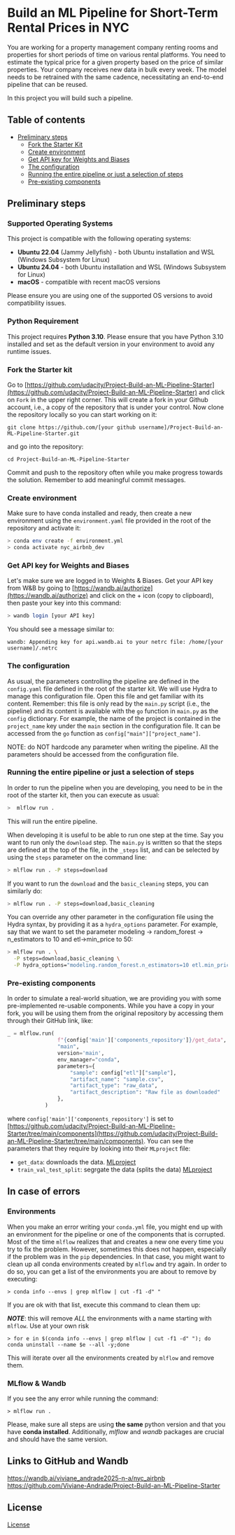 # Build an ML Pipeline for Short-Term Rental Prices in NYC
You are working for a property management company renting rooms and properties for short periods of 
time on various rental platforms. You need to estimate the typical price for a given property based 
on the price of similar properties. Your company receives new data in bulk every week. The model needs 
to be retrained with the same cadence, necessitating an end-to-end pipeline that can be reused.

In this project you will build such a pipeline.

## Table of contents

- [Preliminary steps](#preliminary-steps)
  * [Fork the Starter Kit](#fork-the-starter-kit)
  * [Create environment](#create-environment)
  * [Get API key for Weights and Biases](#get-api-key-for-weights-and-biases)
  * [The configuration](#the-configuration)
  * [Running the entire pipeline or just a selection of steps](#Running-the-entire-pipeline-or-just-a-selection-of-steps)
  * [Pre-existing components](#pre-existing-components)

## Preliminary steps

### Supported Operating Systems

This project is compatible with the following operating systems:

- **Ubuntu 22.04** (Jammy Jellyfish) - both Ubuntu installation and WSL (Windows Subsystem for Linux)
- **Ubuntu 24.04** - both Ubuntu installation and WSL (Windows Subsystem for Linux)
- **macOS** - compatible with recent macOS versions

Please ensure you are using one of the supported OS versions to avoid compatibility issues.

### Python Requirement

This project requires **Python 3.10**. Please ensure that you have Python 3.10 installed and set as the default version in your environment to avoid any runtime issues.

### Fork the Starter kit
Go to [https://github.com/udacity/Project-Build-an-ML-Pipeline-Starter](https://github.com/udacity/Project-Build-an-ML-Pipeline-Starter)
and click on `Fork` in the upper right corner. This will create a fork in your Github account, i.e., a copy of the
repository that is under your control. Now clone the repository locally so you can start working on it:

```
git clone https://github.com/[your github username]/Project-Build-an-ML-Pipeline-Starter.git
```

and go into the repository:

```
cd Project-Build-an-ML-Pipeline-Starter
```
Commit and push to the repository often while you make progress towards the solution. Remember 
to add meaningful commit messages.

### Create environment
Make sure to have conda installed and ready, then create a new environment using the ``environment.yaml``
file provided in the root of the repository and activate it:

```bash
> conda env create -f environment.yml
> conda activate nyc_airbnb_dev
```

### Get API key for Weights and Biases
Let's make sure we are logged in to Weights & Biases. Get your API key from W&B by going to 
[https://wandb.ai/authorize](https://wandb.ai/authorize) and click on the + icon (copy to clipboard), 
then paste your key into this command:

```bash
> wandb login [your API key]
```

You should see a message similar to:
```
wandb: Appending key for api.wandb.ai to your netrc file: /home/[your username]/.netrc
```


### The configuration
As usual, the parameters controlling the pipeline are defined in the ``config.yaml`` file defined in
the root of the starter kit. We will use Hydra to manage this configuration file. 
Open this file and get familiar with its content. Remember: this file is only read by the ``main.py`` script 
(i.e., the pipeline) and its content is
available with the ``go`` function in ``main.py`` as the ``config`` dictionary. For example,
the name of the project is contained in the ``project_name`` key under the ``main`` section in
the configuration file. It can be accessed from the ``go`` function as 
``config["main"]["project_name"]``.

NOTE: do NOT hardcode any parameter when writing the pipeline. All the parameters should be 
accessed from the configuration file.

### Running the entire pipeline or just a selection of steps
In order to run the pipeline when you are developing, you need to be in the root of the starter kit, 
then you can execute as usual:

```bash
>  mlflow run .
```
This will run the entire pipeline.

When developing it is useful to be able to run one step at the time. Say you want to run only
the ``download`` step. The `main.py` is written so that the steps are defined at the top of the file, in the 
``_steps`` list, and can be selected by using the `steps` parameter on the command line:

```bash
> mlflow run . -P steps=download
```
If you want to run the ``download`` and the ``basic_cleaning`` steps, you can similarly do:
```bash
> mlflow run . -P steps=download,basic_cleaning
```
You can override any other parameter in the configuration file using the Hydra syntax, by
providing it as a ``hydra_options`` parameter. For example, say that we want to set the parameter
modeling -> random_forest -> n_estimators to 10 and etl->min_price to 50:

```bash
> mlflow run . \
  -P steps=download,basic_cleaning \
  -P hydra_options="modeling.random_forest.n_estimators=10 etl.min_price=50"
```

### Pre-existing components
In order to simulate a real-world situation, we are providing you with some pre-implemented
re-usable components. While you have a copy in your fork, you will be using them from the original
repository by accessing them through their GitHub link, like:

```python
_ = mlflow.run(
                f"{config['main']['components_repository']}/get_data",
                "main",
                version='main',
                env_manager="conda",
                parameters={
                    "sample": config["etl"]["sample"],
                    "artifact_name": "sample.csv",
                    "artifact_type": "raw_data",
                    "artifact_description": "Raw file as downloaded"
                },
            )
```
where `config['main']['components_repository']` is set to 
[https://github.com/udacity/Project-Build-an-ML-Pipeline-Starter/tree/main/components](https://github.com/udacity/Project-Build-an-ML-Pipeline-Starter/tree/main/components).
You can see the parameters that they require by looking into their `MLproject` file:

- `get_data`: downloads the data. [MLproject](https://github.com/udacity/Project-Build-an-ML-Pipeline-Starter/blob/main/components/get_data/MLproject)
- `train_val_test_split`: segrgate the data (splits the data) [MLproject](https://github.com/udacity/Project-Build-an-ML-Pipeline-Starter/blob/main/components/train_val_test_split/MLproject)

## In case of errors

### Environments
When you make an error writing your `conda.yml` file, you might end up with an environment for the pipeline or one
of the components that is corrupted. Most of the time `mlflow` realizes that and creates a new one every time you try
to fix the problem. However, sometimes this does not happen, especially if the problem was in the `pip` dependencies.
In that case, you might want to clean up all conda environments created by `mlflow` and try again. In order to do so,
you can get a list of the environments you are about to remove by executing:

```
> conda info --envs | grep mlflow | cut -f1 -d" "
```

If you are ok with that list, execute this command to clean them up:

**_NOTE_**: this will remove *ALL* the environments with a name starting with `mlflow`. Use at your own risk

```
> for e in $(conda info --envs | grep mlflow | cut -f1 -d" "); do conda uninstall --name $e --all -y;done
```

This will iterate over all the environments created by `mlflow` and remove them.

### MLflow & Wandb

If you see the any error while running the command:

```
> mlflow run .
```

Please, make sure all steps are using **the same** python version and that you have **conda installed**. Additionally, *mlflow* and *wandb* packages are crucial and should have the same version.


## Links to GitHub and Wandb
https://wandb.ai/viviane_andrade2025-n-a/nyc_airbnb
https://github.com/Viviane-Andrade/Project-Build-an-ML-Pipeline-Starter 


## License

[License](LICENSE.txt)
